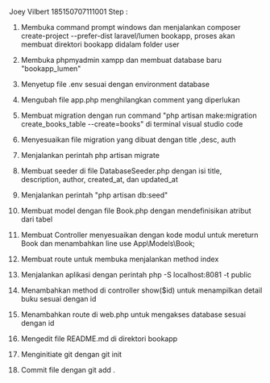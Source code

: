 Joey Vilbert 185150707111001
Step : 

1. Membuka command prompt windows dan menjalankan composer create-project --prefer-dist laravel/lumen bookapp, proses akan membuat direktori bookapp didalam folder user

2. Membuka phpmyadmin xampp dan membuat database baru "bookapp_lumen"

3. Menyetup file .env sesuai dengan environment database

4. Mengubah file app.php menghilangkan comment yang diperlukan

5. Membuat migration dengan run command "php artisan make:migration create_books_table --create=books" di terminal visual studio code

6. Menyesuaikan file migration yang dibuat dengan title ,desc, auth

7. Menjalankan perintah php artisan migrate

8. Membuat seeder di file DatabaseSeeder.php dengan isi title, description, author, created_at, dan updated_at

9. Menjalankan perintah "php artisan db:seed"

10. Membuat model dengan file Book.php dengan mendefinisikan atribut dari tabel

11. Membuat Controller menyesuaikan dengan kode modul untuk mereturn Book dan menambahkan line use App\Models\Book;

12. Membuat route untuk membuka menjalankan method index

13. Menjalankan aplikasi dengan perintah php -S localhost:8081 -t public

14. Menambahkan method di controller show($id) untuk menampilkan detail buku sesuai dengan id

15. Menambahkan route di web.php untuk mengakses database sesuai dengan id

16. Mengedit file README.md di direktori bookapp

17. Menginitiate git dengan git init

18. Commit file dengan git add . 